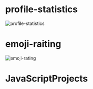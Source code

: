 # profile-statistics
![profile-statistics](https://user-images.githubusercontent.com/102403844/212522258-ec60d555-ef70-4f7a-9743-98a2d76babbb.gif)


# emoji-raiting
![emoji-rating](https://user-images.githubusercontent.com/102403844/212518521-218a6212-6fe2-4bee-91d2-009a0359731f.gif)



# JavaScriptProjects
